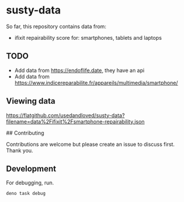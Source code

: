 # susty-data

So far, this repository contains data from:

- ifixit repairability score for: smartphones, tablets and laptops

## TODO

- Add data from https://endoflife.date, they have an api
- Add data from
  https://www.indicereparabilite.fr/appareils/multimedia/smartphone/

## Viewing data

https://flatgithub.com/usedandloved/susty-data?filename=data%2Fifixit%2Fsmartphone-repairability.json

## Contributing

Contributions are welcome but please create an issue to discuss first. Thank
you.

## Development

For debugging, run.

`deno task debug`

